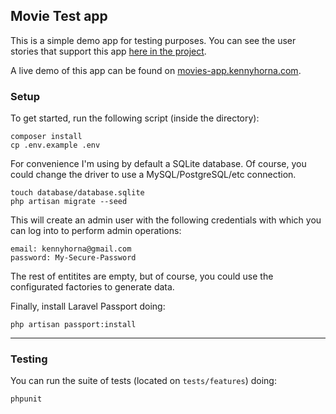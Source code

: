## Movie Test app

This is a simple demo app for testing purposes. You can see the user stories that support this app [here in the project](https://github.com/kennyhorna/movies-test-app/projects/1).

A live demo of this app can be found on [movies-app.kennyhorna.com](https://movies-app.kennyhorna.com).


### Setup
To get started, run the following script (inside the directory):

    composer install
    cp .env.example .env
    
For convenience I'm using by default a SQLite database. Of course, you could change the driver to use a MySQL/PostgreSQL/etc connection.
    
    touch database/database.sqlite
    php artisan migrate --seed
    
This will create an admin user with the following credentials with which you can log into to perform admin operations:

    email: kennyhorna@gmail.com
    password: My-Secure-Password

The rest of entitites are empty, but of course, you could use the configurated factories to generate data.

Finally, install Laravel Passport doing:

    php artisan passport:install

----


### Testing

You can run the suite of tests (located on `tests/features`) doing:

    phpunit
